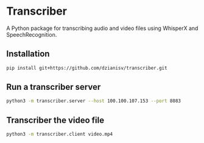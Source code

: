 # Transcriber

A Python package for transcribing audio and video files using WhisperX and SpeechRecognition.

## Installation

```sh
pip install git+https://github.com/dzianisv/transcriber.git

```

## Run a transcriber server

```sh
python3 -m transcriber.server --host 100.100.107.153 --port 8083
```


## Transcriber the video file
```sh
python3 -m transcriber.client video.mp4
```
